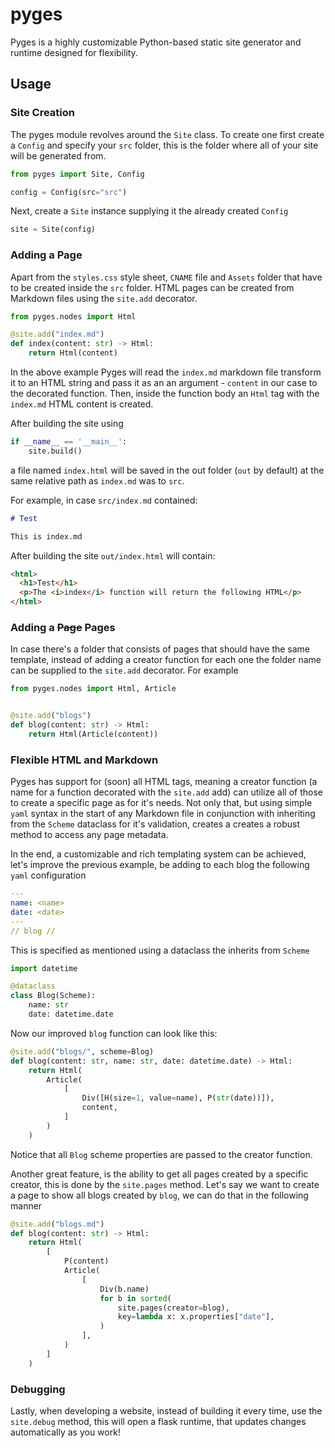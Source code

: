 # pyges

Pyges is a highly customizable Python-based static site generator and runtime designed for flexibility.

## Usage

### Site Creation

The pyges module revolves around the `Site` class. To create one first create a `Config` and specify your `src` folder, this is the folder where all of your site will be generated from.

```python
from pyges import Site, Config

config = Config(src="src")

```

Next, create a `Site` instance supplying it the already created `Config`

```python
site = Site(config)
```

### Adding a Page

Apart from the `styles.css` style sheet, `CNAME` file and `Assets` folder that have to be created inside the `src` folder. HTML pages can be created from Markdown files using the `site.add` decorator.

```python
from pyges.nodes import Html

@site.add("index.md")
def index(content: str) -> Html:
    return Html(content)
```

In the above example Pyges will read the `index.md` markdown file transform it to an HTML string and pass it as an an argument - `content` in our case to the decorated function. Then, inside the function body an `Html` tag with the `index.md` HTML content is created.

After building the site using

```python
if __name__ == '__main__':
    site.build()
```

a file named `index.html` will be saved in the out folder (`out` by default) at the same relative path as `index.md` was to `src`.

For example, in case `src/index.md` contained:

```md
# Test

This is index.md
```

After building the site `out/index.html` will contain:

```html
<html>
  <h1>Test</h1>
  <p>The <i>index</i> function will return the following HTML</p>
</html>
```

### Adding a ~~Page~~ Pages

In case there's a folder that consists of pages that should have the same template, instead of adding a creator function for each one the folder name can be supplied to the `site.add` decorator. For example

```python
from pyges.nodes import Html, Article


@site.add("blogs")
def blog(content: str) -> Html:
    return Html(Article(content))
```

### Flexible HTML and Markdown

Pyges has support for (soon) all HTML tags, meaning a creator function (a name for a function decorated with the `site.add` add) can utilize all of those to create a specific page as for it's needs. Not only that, but using simple `yaml` syntax in the start of any Markdown file in conjunction with inheriting from the `Scheme` dataclass for it's validation, creates a creates a robust method to access any page metadata.

In the end, a customizable and rich templating system can be achieved, let's improve the previous example, be adding to each blog the following `yaml` configuration

```yaml
---
name: <name>
date: <date>
---
// blog //
```

This is specified as mentioned using a dataclass the inherits from `Scheme`

```python
import datetime

@dataclass
class Blog(Scheme):
    name: str
    date: datetime.date

```

Now our improved `blog` function can look like this:

```python
@site.add("blogs/", scheme=Blog)
def blog(content: str, name: str, date: datetime.date) -> Html:
    return Html(
        Article(
            [
                Div([H(size=1, value=name), P(str(date))]),
                content,
            ]
        )
    )
```

Notice that all `Blog` scheme properties are passed to the creator function.

Another great feature, is the ability to get all pages created by a specific creator, this is done by the `site.pages` method. Let's say we want to create a page to show all blogs created by `blog`, we can do that in the following manner

```python
@site.add("blogs.md")
def blog(content: str) -> Html:
    return Html(
        [
            P(content)
            Article(
                [
                    Div(b.name)
                    for b in sorted(
                        site.pages(creator=blog),
                        key=lambda x: x.properties["date"],
                    )
                ],
            )
        ]
    )
```

### Debugging

Lastly, when developing a website, instead of building it every time, use the `site.debug` method, this will open a flask runtime, that updates changes automatically as you work!
